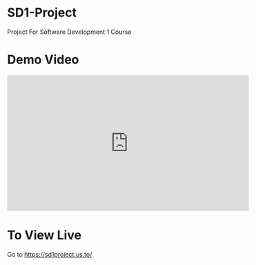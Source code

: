 # SD1-Project
Project For Software Development 1 Course
# Demo Video
<iframe width="560" height="315" src="https://www.youtube.com/embed/JXc8saqSSfk" frameborder="0" allowfullscreen></iframe>

# To View Live
Go to https://sd1project.us.to/
